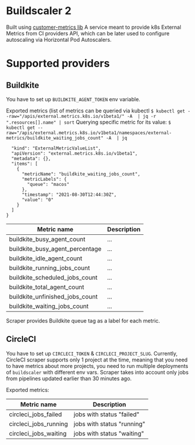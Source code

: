 # Buildscaler 2

Built using [customer-metrics
lib](https://github.com/kubernetes-sigs/custom-metrics-apiserver) A service
meant to provide k8s External Metrics from CI providers API, which can be
later used to configure autoscaling via Horizontal Pod Autoscalers.

# Supported providers

## Buildkite

You have to set up `BUILDKITE_AGENT_TOKEN` env variable.

Exported metrics (list of metrics can be queried via kubectl `$ kubectl get --raw="/apis/external.metrics.k8s.io/v1beta1/" -A  | jq -r ".resources[].name" | sort`
Querying specific metric for its value: 
`$ kubectl get --raw="/apis/external.metrics.k8s.io/v1beta1/namespaces/external-metrics/buildkite_waiting_jobs_count" -A  | jq` 
```bash{
  "kind": "ExternalMetricValueList",
  "apiVersion": "external.metrics.k8s.io/v1beta1",
  "metadata": {},
  "items": [
    {
      "metricName": "buildkite_waiting_jobs_count",
      "metricLabels": {
        "queue": "macos"
      },
      "timestamp": "2021-08-30T12:44:30Z",
      "value": "0"
    }
  ]
}
```

| Metric name | Description |
| ----------- | ----------- |
| buildkite_busy_agent_count | ... |
| buildkite_busy_agent_percentage | ... |
| buildkite_idle_agent_count | ... |
| buildkite_running_jobs_count | ... |
| buildkite_scheduled_jobs_count | ... |
| buildkite_total_agent_count | ... |
| buildkite_unfinished_jobs_count | ... |
| buildkite_waiting_jobs_count | ... |

Scraper provides Buildkite queue tag as a label for each metric.

## CircleCI

You have to set up `CIRCLECI_TOKEN` & `CIRCLECI_PROJECT_SLUG`. Currently,
CircleCI scraper supports only 1 project at the time, meaning that you need
to have metrics about more projects, you need to run multiple deployments of
`buildscaler` with different env vars.  Scraper takes into account only jobs
from pipelines updated earlier than 30 minutes ago.

Exported metrics:

| Metric name | Description |
| ----------- | ----------- |
| circleci_jobs_failed | jobs with status "failed" |
| circleci_jobs_running | jobs with status "running" |
| circleci_jobs_waiting | jobs with status "waiting" |


